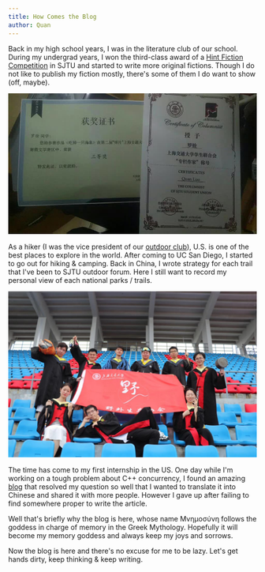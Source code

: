 ```yaml
---
title: How Comes the Blog
author: Quan
---
```


Back in my high school years, I was in the literature club of our school. During my undergrad years, I won the third-class award of a [Hint Fiction Competition](https://www.sohu.com/a/201715543_657731) in SJTU and started to write more original fictions. Though I do not like to publish my fiction mostly, there's some of them I do want to show (off, maybe).

![Fragment Hint Fiction Competition](images/hint_fiction.jpg)

As a hiker (I was the vice president of our [outdoor club](https://www.sjtuoutdoor.com/)), U.S. is one of the best places to explore in the world. After coming to UC San Diego, I started to go out for hiking & camping. Back in China, I wrote strategy for each trail that I've been to SJTU outdoor forum. Here I still want to record my personal view of each national parks / trails.

![SJTU OutDoor Club](images/outdoor.jpg)

The time has come to my first internship in the US. One day while I'm working on a tough problem about C++ concurrency, I found an amazing [blog](https://preshing.com/20130930/double-checked-locking-is-fixed-in-cpp11/) that resolved my question so well that I wanted to translate it into Chinese and shared it with more people. However I gave up after failing to find somewhere proper to write the article.

Well that's briefly why the blog is here, whose name Μνημοσύνη follows the goddess in charge of memory in the Greek Mythology. Hopefully it will become my memory goddess and always keep my joys and sorrows.

Now the blog is here and there's no excuse for me to be lazy. Let's get hands dirty, keep thinking & keep writing.

